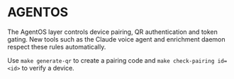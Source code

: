 # AGENTOS

The AgentOS layer controls device pairing, QR authentication and token gating. New tools such as the Claude voice agent and enrichment daemon respect these rules automatically.

Use `make generate-qr` to create a pairing code and `make check-pairing id=<id>` to verify a device.
